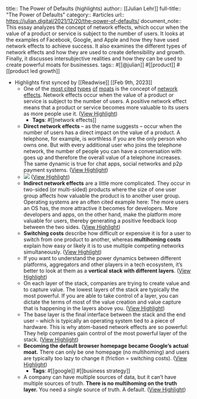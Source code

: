 title:: The Power of Defaults (highlights)
author:: [[Julian Lehr]]
full-title:: "The Power of Defaults"
category:: #articles
url:: https://julian.digital/2021/12/20/the-power-of-defaults/
document_note:: This essay analyzes the concept of network effects, which occur when the value of a product or service is subject to the number of users. It looks at the examples of Facebook, Google, and Apple and how they have used network effects to achieve success. It also examines the different types of network effects and how they are used to create defensibility and growth. Finally, it discusses intersubjective realities and how they can be used to create powerful moats for businesses.
tags:: #[[@julian]] #[[product]] #[[product led growth]]

- Highlights first synced by [[Readwise]] [[Feb 9th, 2023]]
	- One of the [most cited](https://www.nfx.com/post/network-effects-bible/) [types](https://a16z.com/2016/03/07/network-effects_critical-mass/) [of](https://a16z.com/2018/12/13/network-effects-dynamics-in-practice/) [moats](https://breadcrumb.vc/) is the concept of [network effects](https://en.wikipedia.org/wiki/Network_effect). Network effects occur when the value of a product or service is subject to the number of users. A positive network effect means that a product or service becomes more valuable to its users as more people use it. ([View Highlight](https://read.readwise.io/read/01grqkse1k9cp0z9meemkqrrfx))
		- **Tags**: #[[network effects]]
	- **Direct network effects** – as the name suggests – occur when the number of users has a direct impact on the value of a product. A telephone, for example, is worthless if you are the only person who owns one. But with every additional user who joins the telephone network, the number of people you can have a conversation with goes up and therefore the overall value of a telephone increases. The same dynamic is true for chat apps, social networks and p2p payment systems. ([View Highlight](https://read.readwise.io/read/01grqkve7vejmkcejbzk5bp0x0))
	- ![](https://julian.digital/wp-content/uploads/2021/11/directindirect.png) ([View Highlight](https://read.readwise.io/read/01grqkvj8rnms2mvh55qn990rz))
	- **Indirect network effects** are a little more complicated. They occur in two-sided (or multi-sided) products where the size of one user group affects how valuable the product is to another user group. Operating systems are an often cited example here: The more users an OS has, the more attractive it becomes for developers. More developers and apps, on the other hand, make the platform more valuable for users, thereby generating a positive feedback loop between the two sides. ([View Highlight](https://read.readwise.io/read/01grqkvnkw9j9cydh7rqmqzqn3))
	- **Switching costs** describe how difficult or expensive it is for a user to switch from one product to another, whereas **multihoming costs** explain how easy or likely it is to use multiple competing networks simultaneously. ([View Highlight](https://read.readwise.io/read/01grqkw0am6rba6q1s7bavb21p))
	- If you want to understand the power dynamics between different platforms, aggregators and other players in a tech ecosystem, it’s better to look at them as a **vertical stack with different layers**. ([View Highlight](https://read.readwise.io/read/01grqkxd76qzjyv18n5ayb65z6))
	- On each layer of the stack, companies are trying to create value and to capture value. The lowest layers of the stack are typically the most powerful. If you are able to take control of a layer, you can dictate the terms of most of the value creation and value capture that is happening in the layers above you. ([View Highlight](https://read.readwise.io/read/01grqkxvf4717nhxjx3mh0ffbr))
	- The base layer is the final interface between the stack and the end user – which is typically an operating system tied to a piece of hardware. This is why atom-based network effects are so powerful: They help companies gain control of the most powerful layer of the stack. ([View Highlight](https://read.readwise.io/read/01grqkyc9326wj9nsddbxfm1st))
	- **Becoming the default browser homepage became Google’s actual moat.** There can only be one homepage (no multihoming) and users are typically too lazy to change it (friction = switching costs). ([View Highlight](https://read.readwise.io/read/01grqkyx8q9rvy24sbm3txza11))
		- **Tags**: #[[google]] #[[business strategy]]
	- A company can have multiple sources of data, but it can’t have multiple sources of truth. **There is no multihoming on the truth layer.** You need a *single* source of truth. A default. ([View Highlight](https://read.readwise.io/read/01grqm04r9apdrg11rj2c443xc))